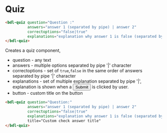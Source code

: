 # Quiz
```html
<bdl-quiz question="Question :" 
          answers="answer 1 (separated by pipe) | answer 2"
          correctoptions="false|true"
          explanations="explanation why answer 1 is false (separated by pipe)|explanation why answer 2 is true">
</bdl-quiz>
```
Creates a quiz component, 
  * question - any text
  * answers - multiple options separated by pipe '|' character
  * correctoptions - set of `true`,`false` in the same order of answers separated by pipe '|' character
  * explanations - set of multiple explanation separated by pipe '|', explanation is shown when a <button>Submit</button> is clicked by user.
  * button - custom title on the button
   
<bdl-quiz question="Question :" 
          answers="answer 1 (separated by pipe) | answer 2"
          correctoptions="false|true"
          explanations="explanation why answer 1 is false (separated by pipe)|explanation why answer 2 is true">
</bdl-quiz>

```html
<bdl-quiz question="Question:" 
          answers="answer 1 (separated by pipe) | answer 2"
          correctoptions="false|true"
          explanations="explanation why answer 1 is false (separated by pipe)|explanation why answer 2 is true">
          title="Custom check answer title"
</bdl-quiz>
```
<bdl-quiz question="Question:" 
          answers="answer 1 (separated by pipe) | answer 2"
          correctoptions="false|true"
          explanations="explanation why answer 1 is false (separated by pipe)|explanation why answer 2 is true"
          button="Custom check answer title">
</bdl-quiz>

